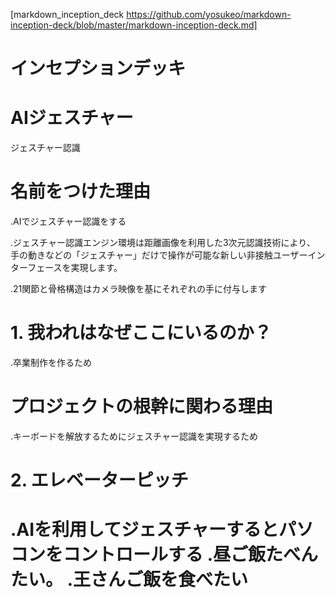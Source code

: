 [markdown_inception_deck https://github.com/yosukeo/markdown-inception-deck/blob/master/markdown-inception-deck.md]

<h1>インセプションデッキ</h1>

<h1>AIジェスチャー</h1>
ジェスチャー認識
  
<h1>名前をつけた理由</h1>

  .AIでジェスチャー認識をする
  
  .ジェスチャー認識エンジン環境は距離画像を利用した3次元認識技術により、 手の動きなどの「ジェスチャー」だけで操作が可能な新しい非接触ユーザーインターフェースを実現します。
  
  .21関節と骨格構造はカメラ映像を基にそれぞれの手に付与します
  
 <h1>1. 我われはなぜここにいるのか？</h1>
 
  .卒業制作を作るため
 
 <h1>プロジェクトの根幹に関わる理由</h1>
 
  .キーボードを解放するためにジェスチャー認識を実現するため
  
<h1>2. エレベーターピッチ<h1>
  .AIを利用してジェスチャーするとパソコンをコントロールする
  .昼ご飯たべんたい。
  .王さんご飯を食べたい
